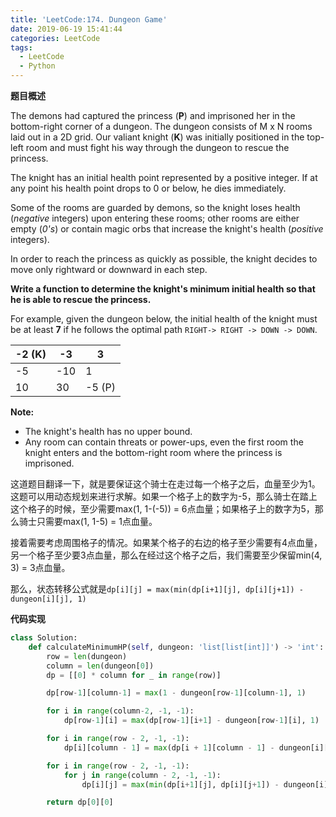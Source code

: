 ```yaml
---
title: 'LeetCode:174. Dungeon Game'
date: 2019-06-19 15:41:44
categories: LeetCode
tags:
  - LeetCode
  - Python
---
```


**题目概述**

The demons had captured the princess (**P**) and imprisoned her in the bottom-right corner of a dungeon. The dungeon consists of M x N rooms laid out in a 2D grid. Our valiant knight (**K**) was initially positioned in the top-left room and must fight his way through the dungeon to rescue the princess.

The knight has an initial health point represented by a positive integer. If at any point his health point drops to 0 or below, he dies immediately.

Some of the rooms are guarded by demons, so the knight loses health (*negative* integers) upon entering these rooms; other rooms are either empty (*0's*) or contain magic orbs that increase the knight's health (*positive* integers).

In order to reach the princess as quickly as possible, the knight decides to move only rightward or downward in each step.

 

**Write a function to determine the knight's minimum initial health so that he is able to rescue the princess.**

For example, given the dungeon below, the initial health of the knight must be at least **7** if he follows the optimal path `RIGHT-> RIGHT -> DOWN -> DOWN`.

| -2 (K) | -3   | 3      |
| ------ | ---- | ------ |
| -5     | -10  | 1      |
| 10     | 30   | -5 (P) |

 

**Note:**

- The knight's health has no upper bound.
- Any room can contain threats or power-ups, even the first room the knight enters and the bottom-right room where the princess is imprisoned.


<!--more-->

这道题目翻译一下，就是要保证这个骑士在走过每一个格子之后，血量至少为1。这题可以用动态规划来进行求解。如果一个格子上的数字为-5，那么骑士在踏上这个格子的时候，至少需要max(1, 1-(-5)) = 6点血量；如果格子上的数字为5，那么骑士只需要max(1, 1-5) = 1点血量。

接着需要考虑周围格子的情况。如果某个格子的右边的格子至少需要有4点血量，另一个格子至少要3点血量，那么在经过这个格子之后，我们需要至少保留min(4, 3) = 3点血量。

那么，状态转移公式就是`dp[i][j] = max(min(dp[i+1][j], dp[i][j+1]) - dungeon[i][j], 1) `

**代码实现**

````python
class Solution:
    def calculateMinimumHP(self, dungeon: 'list[list[int]]') -> 'int':
        row = len(dungeon)
        column = len(dungeon[0])
        dp = [[0] * column for _ in range(row)]

        dp[row-1][column-1] = max(1 - dungeon[row-1][column-1], 1)

        for i in range(column-2, -1, -1):
            dp[row-1][i] = max(dp[row-1][i+1] - dungeon[row-1][i], 1)

        for i in range(row - 2, -1, -1):
            dp[i][column - 1] = max(dp[i + 1][column - 1] - dungeon[i][column - 1], 1)

        for i in range(row - 2, -1, -1):
            for j in range(column - 2, -1, -1):
                dp[i][j] = max(min(dp[i+1][j], dp[i][j+1]) - dungeon[i][j], 1)

        return dp[0][0]
````


